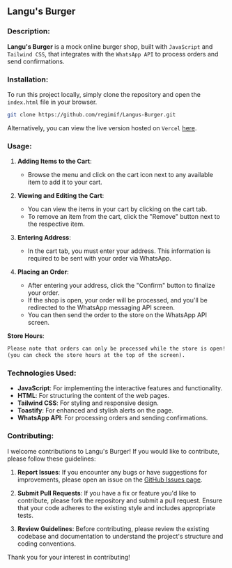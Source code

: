## Langu's Burger

### Description:
<b>Langu's Burger</b> is a mock online burger shop, built with `JavaScript` and `Tailwind CSS`, that integrates with the `WhatsApp API` to process orders and send confirmations.

### Installation:
To run this project locally, simply clone the repository and open the `index.html` file in your browser.
```bash
git clone https://github.com/regimif/Langus-Burger.git
```
Alternatively, you can view the live version hosted on `Vercel` [here](https://menu-regimifs-projects.vercel.app/).

### Usage:
1. **Adding Items to the Cart**:
   - Browse the menu and click on the cart icon next to any available item to add it to your cart.

2. **Viewing and Editing the Cart**:
   - You can view the items in your cart by clicking on the cart tab. 
   - To remove an item from the cart, click the "Remove" button next to the respective item.

3. **Entering Address**:
   - In the cart tab, you must enter your address. This information is required to be sent with your order via WhatsApp.

4. **Placing an Order**:
   - After entering your address, click the "Confirm" button to finalize your order.
   - If the shop is open, your order will be processed, and you'll be redirected to the WhatsApp messaging API screen.
   - You can then send the order to the store on the WhatsApp API screen.

**Store Hours**:
```markdown
Please note that orders can only be processed while the store is open!
(you can check the store hours at the top of the screen).
```

### Technologies Used:
- **JavaScript**: For implementing the interactive features and functionality.
- **HTML**: For structuring the content of the web pages.
- **Tailwind CSS**: For styling and responsive design.
- **Toastify**: For enhanced and stylish alerts on the page.
- **WhatsApp API**: For processing orders and sending confirmations.

### Contributing:
I welcome contributions to Langu's Burger! If you would like to contribute, please follow these guidelines:

1. **Report Issues**: If you encounter any bugs or have suggestions for improvements, please open an issue on the [GitHub Issues page](https://github.com/regimif/Langus-Burger/issues).

2. **Submit Pull Requests**: If you have a fix or feature you'd like to contribute, please fork the repository and submit a pull request. Ensure that your code adheres to the existing style and includes appropriate tests.

3. **Review Guidelines**: Before contributing, please review the existing codebase and documentation to understand the project's structure and coding conventions.

Thank you for your interest in contributing!

